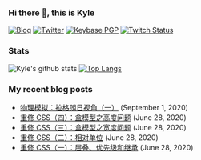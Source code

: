 ### Hi there 👋, this is Kyle

[![Blog](https://img.shields.io/badge/blog-Skyward-green?logo=Ghost&logoWidth=10&logoColor=ffffff)](https://skyward.moe)
[![Twitter](https://img.shields.io/badge/dynamic/json?logo=twitter&label=Twitter&labelColor=282c34&suffix=+followers&color=1da1f2&query=%24.data.totalSubs&url=https%3A%2F%2Fapi.spencerwoo.com%2Fsubstats%2F%3Fsource%3Dtwitter%26queryKey%3Dskywardpixel&longCache=true)](https://twitter.com/skywardpixel)
[![Keybase PGP](https://img.shields.io/keybase/pgp/kyleyan)](https://keybase.io/kyleyan)
[![Twitch Status](https://img.shields.io/twitch/status/skywardpixel)](https://www.twitch.tv/skywardpixel)

### Stats

![Kyle's github stats](https://github-readme-stats.vercel.app/api?username=kaichengyan&count_private=true)
[![Top Langs](https://github-readme-stats.vercel.app/api/top-langs/?username=kaichengyan&layout=compact)](https://github.com/anuraghazra/github-readme-stats)

### My recent blog posts

* [物理模拟：拉格朗日视角（一）](https://skyward.moe/pba-lagrangian-1/) (September 1, 2020)
* [重修 CSS（四）：盒模型之高度问题](https://skyward.moe/css-04-box-model-height/) (June 28, 2020)
* [重修 CSS（三）：盒模型之宽度问题](https://skyward.moe/css-03-box-model-width/) (June 28, 2020)
* [重修 CSS（二）：相对单位](https://skyward.moe/css-02-relative-units/) (June 28, 2020)
* [重修 CSS（一）：层叠、优先级和继承](https://skyward.moe/css-01-cascade-priority-inheritance/) (June 28, 2020)
